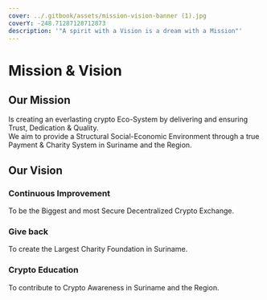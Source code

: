 ```yaml
---
cover: ../.gitbook/assets/mission-vision-banner (1).jpg
coverY: -248.71287128712873
description: '"A spirit with a Vision is a dream with a Mission"'
---
```


# Mission & Vision

## Our Mission

Is creating an everlasting crypto Eco-System by delivering and ensuring Trust, Dedication & Quality. \
We aim to provide a Structural Social-Economic Environment through a true Payment & Charity System in Suriname and the Region.

## Our Vision

### Continuous Improvement

To be the Biggest and most Secure Decentralized Crypto Exchange.

### Give back

To create the Largest Charity Foundation in Suriname.

### Crypto Education

To contribute to Crypto Awareness in Suriname and the Region.
